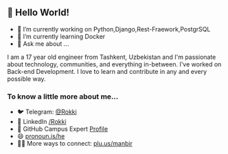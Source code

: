 ## 👋 Hello World!


- 🔭 I’m currently working on Python,Django,Rest-Fraework,PostgrSQL
- 🌱 I’m currently learning Docker
- 💬 Ask me about ...

I am a 17 year old engineer from Tashkent, Uzbekistan and I'm passionate about technology, communities, and everything in-between. I've worked on Back-end Development. I love to learn and contribute in any and every possible way. 

### To know a little more about me...
- 🐦 Telegram: [@Rokki](https://t.me/rokki_khazratov)
- 👥 LinkedIn [/Rokki](https://www.linkedin.com/in/rokki-khazratov-751954225)
- 🚩 GitHub Campus Expert [Profile](https://githubcampus.expert/Rokki-Khazratov)
- 😄 [pronoun.is/he](http://pronoun.is/he)
- 🕵️‍♂️ More ways to connect: [plu.us/manbir](https://plu.us/manbir)
